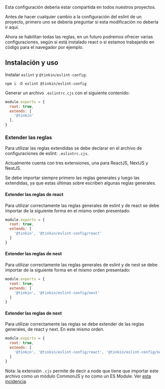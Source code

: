 Esta configuración debería estar compartida en todos nuestros proyectos.

Antes de hacer cualquier cambio a la configuración del eslint de un proyecto, primero uno se debería preguntar si esta modificación no debería ir aquí.

Ahora se habilitan todas las reglas, en un futuro podremos ofrecer varias configuraciones, según si está instalado react o si estamos trabajando en código para el navegador por ejemplo.

## Instalación y uso

Instalar `eslint` y `@tinkin/eslint-config`:

```shell
npm i -D eslint @tinkin/eslint-config
```

Generar un archivo `.eslintrc.cjs` con el siguiente contenido:

```javascript
module.exports = {
  root: true,
  extends: [
    '@tinkin'
  ],
}
```

### Extender las reglas

Para utilizar las reglas extendidas se debe declarar en el archivo de configuraciones de eslint: `.eslintrc.cjs`.

Actualmente cuenta con tres extensiones, una para ReactJS, NextJS y NestJS.

Se debe importar siempre primero las reglas generales y luego las extendidas, ya que estas últimas sobre escriben algunas reglas generales.

#### Extender las reglas de react

Para utilizar correctamente las reglas generales de eslint y de react se debe importar de la siguiente forma en el mismo orden presentado:

```javascript
module.exports = {
  root: true,
  extends: [
    '@tinkin', '@tinkin/eslint-config/react'
  ]
}
```

#### Extender las reglas de nest

Para utilizar correctamente las reglas generales de eslint y de nest se debe importar de la siguiente forma en el mismo orden presentado:

```javascript
module.exports = {
  root: true,
  extends: [
    '@tinkin', '@tinkin/eslint-config/nest'
  ]
}
```

#### Extender las reglas de next

Para utilizar correctamente las reglas se debe extender de las reglas generales, de react y next. En este mismo orden.

```javascript
module.exports = {
  root: true,
  extends: [
    '@tinkin', '@tinkin/eslint-config/react', '@tinkin/eslint-config/next'
  ]
}
```

Nota: la extensión `.cjs` permite de decir a node que tiene que importar este archivo como un módulo CommonJS y no como un ES Module.
Ver [esta incidencia](https://github.com/eslint/eslint/pull/12333).
